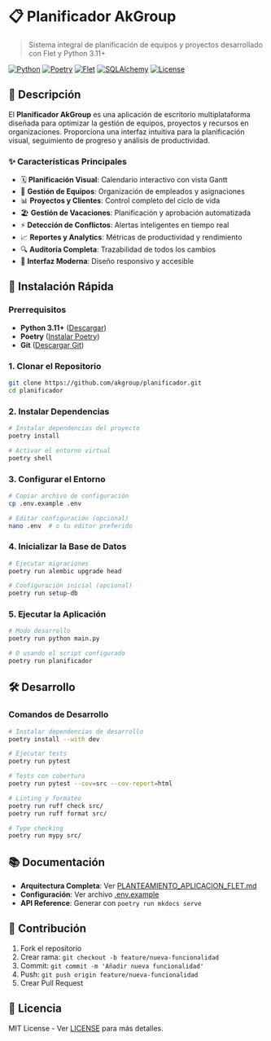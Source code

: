 # 📋 Planificador AkGroup

> Sistema integral de planificación de equipos y proyectos desarrollado con Flet y Python 3.11+

[![Python](https://img.shields.io/badge/Python-3.11+-blue.svg)](https://python.org)
[![Poetry](https://img.shields.io/badge/Poetry-Dependency%20Management-blue.svg)](https://python-poetry.org/)
[![Flet](https://img.shields.io/badge/Flet-UI%20Framework-green.svg)](https://flet.dev)
[![SQLAlchemy](https://img.shields.io/badge/SQLAlchemy-ORM-red.svg)](https://sqlalchemy.org)
[![License](https://img.shields.io/badge/License-MIT-yellow.svg)](LICENSE)

## 🎯 Descripción

El **Planificador AkGroup** es una aplicación de escritorio multiplataforma diseñada para optimizar la gestión de equipos, proyectos y recursos en organizaciones. Proporciona una interfaz intuitiva para la planificación visual, seguimiento de progreso y análisis de productividad.

### ✨ Características Principales

- 🗓️ **Planificación Visual**: Calendario interactivo con vista Gantt
- 👥 **Gestión de Equipos**: Organización de empleados y asignaciones
- 📊 **Proyectos y Clientes**: Control completo del ciclo de vida
- 🏖️ **Gestión de Vacaciones**: Planificación y aprobación automatizada
- ⚡ **Detección de Conflictos**: Alertas inteligentes en tiempo real
- 📈 **Reportes y Analytics**: Métricas de productividad y rendimiento
- 🔍 **Auditoría Completa**: Trazabilidad de todos los cambios
- 🎨 **Interfaz Moderna**: Diseño responsivo y accesible

## 🚀 Instalación Rápida

### Prerrequisitos

- **Python 3.11+** ([Descargar](https://python.org/downloads/))
- **Poetry** ([Instalar Poetry](https://python-poetry.org/docs/#installation))
- **Git** ([Descargar Git](https://git-scm.com/downloads))

### 1. Clonar el Repositorio

```bash
git clone https://github.com/akgroup/planificador.git
cd planificador
```

### 2. Instalar Dependencias

```bash
# Instalar dependencias del proyecto
poetry install

# Activar el entorno virtual
poetry shell
```

### 3. Configurar el Entorno

```bash
# Copiar archivo de configuración
cp .env.example .env

# Editar configuración (opcional)
nano .env  # o tu editor preferido
```

### 4. Inicializar la Base de Datos

```bash
# Ejecutar migraciones
poetry run alembic upgrade head

# Configuración inicial (opcional)
poetry run setup-db
```

### 5. Ejecutar la Aplicación

```bash
# Modo desarrollo
poetry run python main.py

# O usando el script configurado
poetry run planificador
```

## 🛠️ Desarrollo

### Comandos de Desarrollo

```bash
# Instalar dependencias de desarrollo
poetry install --with dev

# Ejecutar tests
poetry run pytest

# Tests con cobertura
poetry run pytest --cov=src --cov-report=html

# Linting y formateo
poetry run ruff check src/
poetry run ruff format src/

# Type checking
poetry run mypy src/
```

## 📚 Documentación

- **Arquitectura Completa**: Ver [PLANTEAMIENTO_APLICACION_FLET.md](PLANTEAMIENTO_APLICACION_FLET.md)
- **Configuración**: Ver archivo [.env.example](.env.example)
- **API Reference**: Generar con `poetry run mkdocs serve`

## 🤝 Contribución

1. Fork el repositorio
2. Crear rama: `git checkout -b feature/nueva-funcionalidad`
3. Commit: `git commit -m 'Añadir nueva funcionalidad'`
4. Push: `git push origin feature/nueva-funcionalidad`
5. Crear Pull Request

## 📄 Licencia

MIT License - Ver [LICENSE](LICENSE) para más detalles.